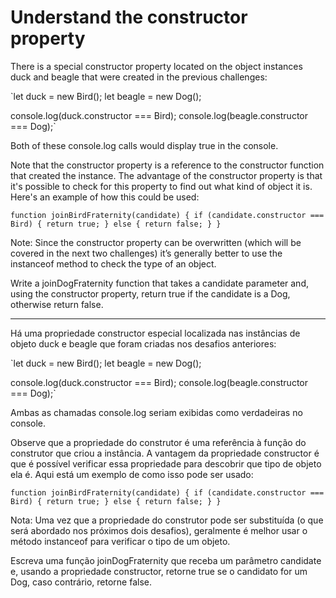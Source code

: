 # Understand the constructor property

There is a special constructor property located on the object instances duck and beagle that were created in the previous challenges:

`let duck = new Bird();
let beagle = new Dog();

console.log(duck.constructor === Bird); 
console.log(beagle.constructor === Dog);`

Both of these console.log calls would display true in the console.

Note that the constructor property is a reference to the constructor function that created the instance. The advantage of the constructor property is that it's possible to check for this property to find out what kind of object it is. Here's an example of how this could be used:

`function joinBirdFraternity(candidate) {
  if (candidate.constructor === Bird) {
    return true;
  } else {
    return false;
  }
}`

Note: Since the constructor property can be overwritten (which will be covered in the next two challenges) it’s generally better to use the instanceof method to check the type of an object.

Write a joinDogFraternity function that takes a candidate parameter and, using the constructor property, return true if the candidate is a Dog, otherwise return false.

---

Há uma propriedade constructor especial localizada nas instâncias de objeto duck e beagle que foram criadas nos desafios anteriores:

`let duck = new Bird();
let beagle = new Dog();

console.log(duck.constructor === Bird); 
console.log(beagle.constructor === Dog);`

Ambas as chamadas console.log seriam exibidas como verdadeiras no console.

Observe que a propriedade do construtor é uma referência à função do construtor que criou a instância. A vantagem da propriedade constructor é que é possível verificar essa propriedade para descobrir que tipo de objeto ela é. Aqui está um exemplo de como isso pode ser usado:

`function joinBirdFraternity(candidate) {
  if (candidate.constructor === Bird) {
    return true;
  } else {
    return false;
  }
}`

Nota: Uma vez que a propriedade do construtor pode ser substituída (o que será abordado nos próximos dois desafios), geralmente é melhor usar o método instanceof para verificar o tipo de um objeto.

Escreva uma função joinDogFraternity que receba um parâmetro candidate e, usando a propriedade constructor, retorne true se o candidato for um Dog, caso contrário, retorne false. 

